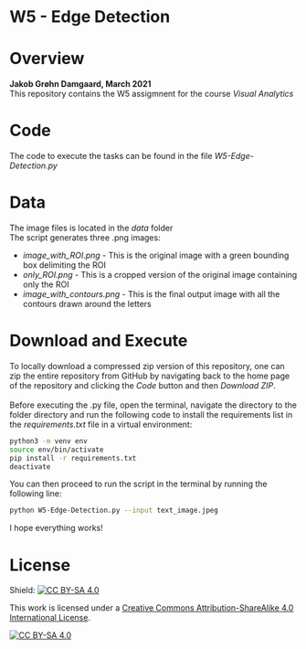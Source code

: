 # W5 - Edge Detection

# Overview 

**Jakob Grøhn Damgaard, March 2021** <br/>
This repository contains the W5 assigmnent for the course *Visual Analytics*

# Code
The code to execute the tasks can be found in the file *W5-Edge-Detection.py*<br/>

# Data
The image files is located in the *data* folder <br/>
The script generates three .png images:
<br>
   - *image_with_ROI.png* - This is the original image with a green bounding box delimiting the ROI <br>
   - *only_ROI.png* - This is a cropped version of the original image containing only the ROI
   - *image_with_contours.png* - This is the final output image with all the contours drawn around the letters

# Download and Execute
To locally download a compressed zip version of this repository, one can zip the entire repository from GitHub by navigating back to the home page of the repository and clicking the *Code* button and then *Download ZIP*. <br/>
<br>
Before executing the .py file, open the terminal, navigate the directory to the folder directory and run the following code to install the requirements list in the *requirements.txt* file in a virtual environment:
<br>
```bash
python3 -m venv env
source env/bin/activate
pip install -r requirements.txt
deactivate
```

You can then proceed to run the script in the terminal by running the following line: 

```bash
python W5-Edge-Detection.py --input text_image.jpeg
```
I hope everything works! 

# License
Shield: [![CC BY-SA 4.0][cc-by-sa-shield]][cc-by-sa]

This work is licensed under a
[Creative Commons Attribution-ShareAlike 4.0 International License][cc-by-sa].

[![CC BY-SA 4.0][cc-by-sa-image]][cc-by-sa]

[cc-by-sa]: http://creativecommons.org/licenses/by-sa/4.0/
[cc-by-sa-image]: https://licensebuttons.net/l/by-sa/4.0/88x31.png
[cc-by-sa-shield]: https://img.shields.io/badge/License-CC%20BY--SA%204.0-lightgrey.svg

